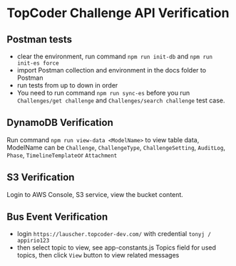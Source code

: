 # TopCoder Challenge API Verification

## Postman tests
- clear the environment, run command `npm run init-db` and `npm run init-es force`
- import Postman collection and environment in the docs folder to Postman
- run tests from up to down in order
- You need to run command `npm run sync-es` before you run `Challenges/get challenge` and `Challenges/search challenge` test case.

## DynamoDB Verification
Run command `npm run view-data <ModelName>` to view table data, ModelName can be `Challenge`, `ChallengeType`, `ChallengeSetting`, `AuditLog`, `Phase`, `TimelineTemplate`or `Attachment`

## S3 Verification

Login to AWS Console, S3 service, view the bucket content.


## Bus Event Verification

- login `https://lauscher.topcoder-dev.com/` with credential `tonyj / appirio123`
- then select topic to view, see app-constants.js Topics field for used topics, then click `View` button to view related messages


